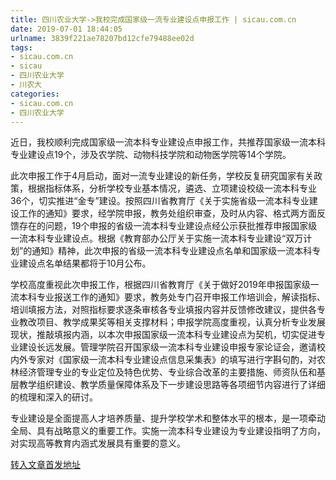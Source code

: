 ```yaml
---
title: 四川农业大学->我校完成国家级一流专业建设点申报工作 | sicau.com.cn
date: 2019-07-01 18:44:05
urlname: 3839f221ae78207bd12cfe79488ee02d
tags: 
- sicau.com.cn
- sicau
- 四川农业大学
- 川农大
categories:
- sicau.com.cn
- 四川农业大学
---
```



近日，我校顺利完成国家级一流本科专业建设点申报工作，共推荐国家级一流本科专业建设点19个，涉及农学院、动物科技学院和动物医学院等14个学院。

此次申报工作于4月启动，面对一流专业建设的新任务，学校反复研究国家有关政策，根据指标体系，分析学校专业基本情况，遴选、立项建设校级一流本科专业36个，切实推进“金专”建设。按照四川省教育厅《关于实施省级一流本科专业建设工作的通知》要求，经学院申报，教务处组织审查，及时从内容、格式两方面反馈存在的问题，19个申报的省级一流本科专业建设点经公示获批推荐申报国家级一流本科专业建设点。根据《教育部办公厅关于实施一流本科专业建设“双万计划”的通知》精神，此次申报的省级一流本科专业建设点名单和国家级一流本科专业建设点名单结果都将于10月公布。

学校高度重视此次申报工作，根据四川省教育厅《关于做好2019年申报国家级一流本科专业报送工作的通知》要求，教务处专门召开申报工作培训会，解读指标、培训填报方法，对照指标要求逐条审核各专业填报内容并反馈修改建议，提供各专业教改项目、教学成果奖等相关支撑材料；申报学院高度重视，认真分析专业发展现状，推敲填报内涵，以本次申报国家级一流本科专业建设点为契机，切实促进专业建设长远发展。管理学院召开国家级一流本科专业建设申报专家论证会，邀请校内外专家对《国家级一流本科专业建设点信息采集表》的填写进行字斟句酌，对农林经济管理专业的专业定位及特色优势、专业综合改革的主要措施、师资队伍和基层教学组织建设、教学质量保障体系及下一步建设思路等各项细节内容进行了详细的梳理和深入的研讨。

专业建设是全面提高人才培养质量、提升学校学术和整体水平的根本，是一项牵动全局、具有战略意义的重要工作。实施一流本科专业建设为专业建设指明了方向，对实现高等教育内涵式发展具有重要的意义。





[转入文章首发地址](https://news.sicau.edu.cn/info/1078/52384.htm)